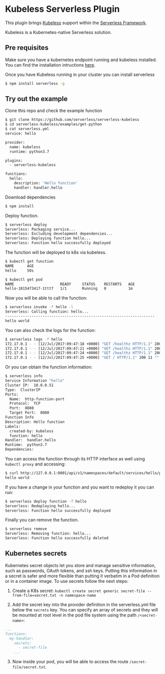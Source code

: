 # Kubeless Serverless Plugin

This plugin brings [Kubeless](https://github.com/kubeless/kubeless) support within the [Serverless Framework](https://github.com/serverless).

Kubeless is a Kubernetes-native Serverless solution.

## Pre requisites

Make sure you have a kubernetes endpoint running and kubeless installed. You can find the installation intructions [here](https://github.com/kubeless/kubeless#installation).

Once you have Kubeless running in your cluster you can install serverless

```bash
$ npm install serverless -g
```

## Try out the example

Clone this repo and check the example function

```bash
$ git clone https://github.com/serverless/serverless-kubeless
$ cd serverless-kubeless/examples/get-python
$ cat serverless.yml
service: hello

provider:
  name: kubeless
  runtime: python3.7

plugins:
  - serverless-kubeless

functions:
  hello:
    description: 'Hello function'
    handler: handler.hello
```

Download dependencies

```bash
$ npm install
```

Deploy function.

```bash
$ serverless deploy
Serverless: Packaging service...
Serverless: Excluding development dependencies...
Serverless: Deploying function hello...
Serverless: Function hello successfully deployed
```

The function will be deployed to k8s via kubeless.

```bash
$ kubectl get function
NAME      AGE
hello     50s

$ kubectl get pod
NAME                     READY     STATUS    RESTARTS   AGE
hello-1815473417-1ttt7   1/1       Running   0          1m
```

Now you will be able to call the function:

```bash
$ serverless invoke -f hello -l
Serverless: Calling function: hello...
--------------------------------------------------------------------
hello world
```

You can also check the logs for the function:

```bash
$ serverless logs -f hello
172.17.0.1 - - [12/Jul/2017:09:47:18 +0000] "GET /healthz HTTP/1.1" 200 2 "" "Go-http-client/1.1" 0/118
172.17.0.1 - - [12/Jul/2017:09:47:21 +0000] "GET /healthz HTTP/1.1" 200 2 "" "Go-http-client/1.1" 0/93
172.17.0.1 - - [12/Jul/2017:09:47:24 +0000] "GET /healthz HTTP/1.1" 200 2 "" "Go-http-client/1.1" 0/108
172.17.0.1 - - [12/Jul/2017:09:47:25 +0000] "GET / HTTP/1.1" 200 11 "" "" 0/316
```

Or you can obtain the function information:

```bash
$ serverless info
Service Information "hello"
Cluster IP:  10.0.0.51
Type:  ClusterIP
Ports:
  Name:  http-function-port
  Protocol:  TCP
  Port:  8080
  Target Port:  8080
Function Info
Description: Hello function
Labels:
  created-by: kubeless
  function: hello
Handler:  handler.hello
Runtime:  python3.7
Dependencies:
```

You can access the function through its HTTP interface as well using `kubectl proxy` and accessing:

```bash
$ curl http://127.0.0.1:8001/api/v1/namespaces/default/services/hello/proxy/
hello world
```

If you have a change in your function and you want to redeploy it you can run:

```bash
$ serverless deploy function -f hello
Serverless: Redeploying hello...
Serverless: Function hello successfully deployed
```

Finally you can remove the function.

```bash
$ serverless remove
Serverless: Removing function: hello...
Serverless: Function hello successfully deleted
```

## Kubernetes secrets

Kubernetes secret objects let you store and manage sensitive information, such as passwords, OAuth tokens, and ssh keys.
Putting this information in a secret is safer and more flexible than putting it verbatim in a Pod definition or in a container image. To use secrets follow the next steps:

1. Create a K8s secret:
   `kubectl create secret generic secret-file --from-file=secret.txt -n namespace-name`

2. Add the secret key into the provider definition in the serverless.yml file below the `secrets` key. You can specify an array of secrets and they will be mounted at root level in the pod file system using the path `/<secret-name>`:

```yaml
...
functions:
  my-handler:
    secrets:
      - secret-file
    ...
```

3. Now inside your pod, you will be able to access the route `/secret-file/secret.txt`.
